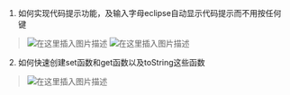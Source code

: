 1. 如何实现代码提示功能，及输入字母eclipse自动显示代码提示而不用按任何键

> ![在这里插入图片描述](https://img-blog.csdnimg.cn/20190802214603346.png?x-oss-process=image/watermark,type_ZmFuZ3poZW5naGVpdGk,shadow_10,text_aHR0cHM6Ly9ibG9nLmNzZG4ubmV0L0lUX1NvZnRFbmdpbmVlcg==,size_16,color_FFFFFF,t_70)
> ![在这里插入图片描述](https://img-blog.csdnimg.cn/20190802215237472.png?x-oss-process=image/watermark,type_ZmFuZ3poZW5naGVpdGk,shadow_10,text_aHR0cHM6Ly9ibG9nLmNzZG4ubmV0L0lUX1NvZnRFbmdpbmVlcg==,size_16,color_FFFFFF,t_70)

2. 如何快速创建set函数和get函数以及toString这些函数

> ![在这里插入图片描述](https://img-blog.csdnimg.cn/20190802215629848.png?x-oss-process=image/watermark,type_ZmFuZ3poZW5naGVpdGk,shadow_10,text_aHR0cHM6Ly9ibG9nLmNzZG4ubmV0L0lUX1NvZnRFbmdpbmVlcg==,size_16,color_FFFFFF,t_70)